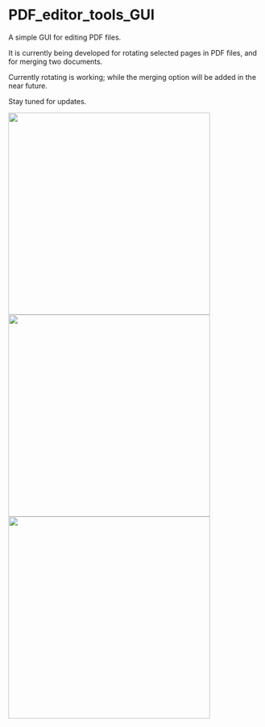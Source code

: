 # PDF_editor_tools_GUI

A simple GUI for editing PDF files. 

It is currently being developed for rotating selected pages in PDF files, and for merging two documents. 

Currently rotating is working; while the merging option will be added in the near future.

Stay tuned for updates. 

<img src="https://github.com/juliam98/PDF_editor_tools_GUI/assets/93785710/1e32d521-cffc-4cd2-b505-1ee580159dde"  width="400" height="400">
<br>
<img src="https://github.com/juliam98/PDF_editor_tools_GUI/assets/93785710/525fd5df-fa7b-424f-8fab-59fcf2fac18e"  width="400" height="400">
<br>
<img src="https://github.com/juliam98/PDF_editor_tools_GUI/assets/93785710/3c193d0d-1cdb-45f2-aa7b-a2f27f5d3b3c"  width="400" height="400">

